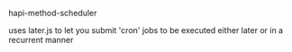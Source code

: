 hapi-method-scheduler

uses later.js to let you submit 'cron' jobs to be executed either
later or in a recurrent manner

